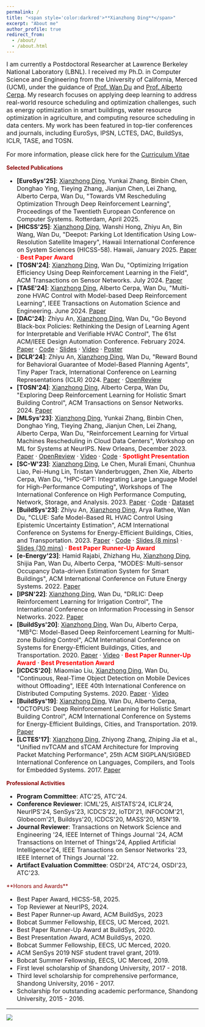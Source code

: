 ```yaml
---
permalink: /
title: "<span style='color:darkred'>**Xianzhong Ding**</span>"
excerpt: "About me"
author_profile: true
redirect_from: 
  - /about/
  - /about.html
---
```

<span style='font-size:16px;'>I am currently a Postdoctoral Researcher at Lawrence Berkeley National Laboratory (LBNL). I received my Ph.D. in Computer Science and Engineering from the University of California, Merced (UCM), under the guidance of [Prof. Wan Du](https://sites.ucmerced.edu/wdu) and [Prof. Alberto Cerpa](http://www.andes.ucmerced.edu/~acerpa/). My research focuses on applying deep learning to address real-world resource scheduling and optimization challenges, such as energy optimization in smart buildings, water resource optimization in agriculture, and computing resource scheduling in data centers. My work has been featured in top-tier conferences and journals, including EuroSys, IPSN, LCTES, DAC, BuildSys, ICLR, TASE, and TOSN.</span>

<p style='font-size:16px;'>For more information, please click here for the <a href="http://dingxianzhong.github.io/files/Resume_Xianzhong.pdf">Curriculum Vitae</a></p>

<span style='color:darkred'>**Selected Publications**</span>
<ul style="font-size:16px;">
  <li>
    <strong>[EuroSys'25]</strong>: <u>Xianzhong Ding</u>, Yunkai Zhang, Binbin Chen, Donghao Ying, Tieying Zhang, Jianjun Chen, Lei Zhang, Alberto Cerpa, Wan Du, "Towards VM Rescheduling Optimization Through Deep Reinforcement Learning", Proceedings of the Twentieth European Conference on Computer Systems. Rotterdam, April 2025.
  </li>
  <li>
    <strong>[HICSS'25]</strong>: <u>Xianzhong Ding</u>, Wanshi Hong, Zhiyu An, Bin Wang, Wan Du, "Deepot: Parking Lot Identification Using Low-Resolution Satellite Imagery", Hawaii International Conference on System Sciences (HICSS-58). Hawaii, January 2025. 
    <a href="https://scholarspace.manoa.hawaii.edu/bitstreams/cfd855e4-3496-4594-a603-04a38effba7c/download">Paper</a> · <span style="color:red;"><strong>Best Paper Award</strong></span>
  </li>
  <li>
    <strong>[TOSN'24]</strong>: <u>Xianzhong Ding</u>, Wan Du, "Optimizing Irrigation Efficiency Using Deep Reinforcement Learning in the Field", ACM Transactions on Sensor Networks. July 2024. 
    <a href="https://dl.acm.org/doi/full/10.1145/3662182">Paper</a>
  </li>
  <li>
    <strong>[TASE'24]</strong>: <u>Xianzhong Ding</u>, Alberto Cerpa, Wan Du, "Multi-zone HVAC Control with Model-based Deep Reinforcement Learning", IEEE Transactions on Automation Science and Engineering. June 2024. 
    <a href="https://ieeexplore.ieee.org/abstract/document/10557792">Paper</a>
  </li>
  <li>
    <strong>[DAC'24]</strong>: Zhiyu An, <u>Xianzhong Ding</u>, Wan Du, "Go Beyond Black-box Policies: Rethinking the Design of Learning Agent for Interpretable and Verifiable HVAC Control", The 61st ACM/IEEE Design Automation Conference. February 2024. 
    <a href="https://dl.acm.org/doi/10.1145/3649329.3656234">Paper</a> · 
    <a href="https://github.com/ryeii/Veri_HVAC">Code</a> · 
    <a href="https://ryeii.github.io/assets/DAC_2024_Zhiyu_An_Go_Beyond.pptx.pdf">Slides</a> · 
    <a href="https://www.youtube.com/watch?v=DRORyPoWe5M">Video</a> · 
    <a href="https://ryeii.github.io/assets/DAC%202024%20Go%20Beyond%20Poster.pdf">Poster</a>
  </li>
  <li>
    <strong>[ICLR'24]</strong>: Zhiyu An, <u>Xianzhong Ding</u>, Wan Du, "Reward Bound for Behavioral Guarantee of Model-Based Planning Agents", Tiny Paper Track, International Conference on Learning Representations (ICLR) 2024. 
    <a href="https://arxiv.org/abs/2402.13419">Paper</a> · <a href="https://openreview.net/forum?id=n3ip7H2ioh">OpenReview</a>
  </li>
  <li>
    <strong>[TOSN'24]</strong>: <u>Xianzhong Ding</u>, Alberto Cerpa, Wan Du, "Exploring Deep Reinforcement Learning for Holistic Smart Building Control", ACM Transactions on Sensor Networks. 2024. 
    <a href="https://dl.acm.org/doi/10.1145/3656043">Paper</a>
  </li>
  <li>
    <strong>[MLSys'23]</strong>: <u>Xianzhong Ding</u>, Yunkai Zhang, Binbin Chen, Donghao Ying, Tieying Zhang, Jianjun Chen, Lei Zhang, Alberto Cerpa, Wan Du, "Reinforcement Learning for Virtual Machines Rescheduling in Cloud Data Centers", Workshop on ML for Systems at NeurIPS. New Orleans, December 2023. 
    <a href="https://mlforsystems.org/assets/papers/neurips2023/paper37.pdf">Paper</a> · 
    <a href="https://openreview.net/forum?id=TMvtla5bOP">OpenReview</a> · 
    <a href="https://neurips.cc/virtual/2023/84261">Video</a> · 
    <a href="https://github.com/bytedance/DRL-based-VM-Rescheduling">Code</a> · <span style="color:red;"><strong>Spotlight Presentation</strong></span>
  </li>
  <li>
    <strong>[SC-W'23]</strong>: <u>Xianzhong Ding</u>, Le Chen, Murali Emani, Chunhua Liao, Pei-Hung Lin, Tristan Vanderbruggen, Zhen Xie, Alberto Cerpa, Wan Du, "HPC-GPT: Integrating Large Language Model for High-Performance Computing", Workshops of The International Conference on High Performance Computing, Network, Storage, and Analysis. 2023. 
    <a href="https://dl.acm.org/doi/abs/10.1145/3624062.3624172">Paper</a> · 
    <a href="https://github.com/dingxianzhong/HPC-GPT">Code</a> · 
    <a href="https://huggingface.co/datasets/HPC-GPT/HPC">Dataset</a>
  </li>
  <li>
    <strong>[BuildSys'23]</strong>: Zhiyu An, <u>Xianzhong Ding</u>, Arya Rathee, Wan Du, "CLUE: Safe Model-Based RL HVAC Control Using Epistemic Uncertainty Estimation", ACM International Conference on Systems for Energy-Efficient Buildings, Cities, and Transportation. 2023. 
    <a href="https://dl.acm.org/doi/10.1145/3600100.3623742">Paper</a> · 
    <a href="https://github.com/ryeii/CLUE">Code</a> · 
    <a href="https://ryeii.github.io/assets/clue_shorter_slides.pdf">Slides (8 mins)</a> · 
    <a href="https://ryeii.github.io/assets/clue_slides.pdf">Slides (30 mins)</a> · <span style="color:red;"><strong>Best Paper Runner-Up Award</strong></span>
  </li>
  <li>
    <strong>[e-Energy'23]</strong>: Hamid Rajabi, Zhizhang Hu, <u>Xianzhong Ding</u>, Shijia Pan, Wan Du, Alberto Cerpa, "MODES: Multi-sensor Occupancy Data-driven Estimation System for Smart Buildings", ACM International Conference on Future Energy Systems. 2022. 
    <a href="https://dl.acm.org/doi/abs/10.1145/3538637.3538852">Paper</a>
  </li>
  <li>
    <strong>[IPSN'22]</strong>: <u>Xianzhong Ding</u>, Wan Du, "DRLIC: Deep Reinforcement Learning for Irrigation Control", The International Conference on Information Processing in Sensor Networks. 2022. 
    <a href="https://ieeexplore.ieee.org/document/9826018">Paper</a>
  </li>
  <li>
    <strong>[BuildSys'20]</strong>: <u>Xianzhong Ding</u>, Wan Du, Alberto Cerpa, "MB²C: Model-Based Deep Reinforcement Learning for Multi-zone Building Control", ACM International Conference on Systems for Energy-Efficient Buildings, Cities, and Transportation. 2020.  
    <a href="https://dl.acm.org/doi/abs/10.1145/3408308.3427986">Paper</a> · 
    <a href="https://www.youtube.com/watch?v=86UcsgKXFek&list=PL6jLuiS6wP5Z1xNoxqL4iSPJ3BNLhyDwt&index=3">Video</a> · <span style="color:red;"><strong>Best Paper Runner-Up Award</strong></span> · <span style="color:red;"><strong>Best Presentation Award</strong></span>
  </li>
  <li>
    <strong>[ICDCS'20]</strong>: Miaomiao Liu, <u>Xianzhong Ding</u>, Wan Du, "Continuous, Real-Time Object Detection on Mobile Devices without Offloading", IEEE 40th International Conference on Distributed Computing Systems. 2020.  
    <a href="https://ieeexplore.ieee.org/document/9355581">Paper</a> · 
    <a href="https://www.youtube.com/watch?v=7_kCXFLwUg4">Video</a>
  </li>
  <li>
    <strong>[BuildSys'19]</strong>: <u>Xianzhong Ding</u>, Wan Du, Alberto Cerpa, "OCTOPUS: Deep Reinforcement Learning for Holistic Smart Building Control", ACM International Conference on Systems for Energy-Efficient Buildings, Cities, and Transportation. 2019. 
    <a href="https://dl.acm.org/doi/abs/10.1145/3360322.3360857">Paper</a>
  </li>
  <li>
    <strong>[LCTES'17]</strong>: <u>Xianzhong Ding</u>, Zhiyong Zhang, Zhiping Jia et al., "Unified nvTCAM and sTCAM Architecture for Improving Packet Matching Performance", 25th ACM SIGPLAN/SIGBED International Conference on Languages, Compilers, and Tools for Embedded Systems. 2017. 
    <a href="https://dl.acm.org/doi/10.1145/3140582.3081034">Paper</a>
  </li>
</ul>




<span style='color:darkred'>**Professional Activities**</span>
<ul style='font-size:16px;'>
  <li><strong>Program Committee</strong>: ATC'25, ATC'24.</li>
  <li><strong>Conference Reviewer</strong>: ICML'25, AISTATS'24, ICLR'24, NeurIPS'24, SenSys'23, ICDCS'22, IoTDI'21, INFOCOM'21, Globecom'21, Buildsys'20, ICDCS'20, MASS'20, MSN'19.</li>
  <li><strong>Journal Reviewer</strong>: Transactions on Network Science and Engineering '24, IEEE Internet of Things Journal '24, ACM Transactions on Internet of Things'24, Applied Artificial Intelligence'24, IEEE Transactions on Sensor Networks '23, IEEE Internet of Things Journal '22.</li>
  <li><strong>Artifact Evaluation Committee</strong>: OSDI'24, ATC'24, OSDI'23, ATC'23.</li>
</ul>
<span style='color:darkred'>**Honors and Awards**</span>
<ul style='font-size:16px;'>
  <li>Best Paper Award, HICSS-58, 2025.</li>
  <li>Top Reviewer at NeurIPS, 2024.</li>
  <li>Best Paper Runner-up Award, ACM BuildSys, 2023</li>
  <li>Bobcat Summer Fellowship, EECS, UC Merced, 2021.</li>
  <li>Best Paper Runner-Up Award at BuildSys, 2020.</li>
  <li>Best Presentation Award, ACM BuildSys, 2020.</li>
  <li>Bobcat Summer Fellowship, EECS, UC Merced, 2020.</li>
  <li>ACM SenSys 2019 NSF student travel grant, 2019.</li>
  <li>Bobcat Summer Fellowship, EECS, UC Merced, 2019.</li>
  <li>First level scholarship of Shandong University, 2017 - 2018.</li>
  <li>Third level scholarship for comprehensive performance, Shandong University, 2016 - 2017.</li>
  <li>Scholarship for outstanding academic performance, Shandong University, 2015 - 2016.</li>
</ul>



------

<a href="https://mapmyvisitors.com/web/1bx69" title="Visit tracker">
  <img src="https://mapmyvisitors.com/map.png?d=p7BLPQ4r13QloJIxyU6898bltiKBW0bvmYTrhZyZE8Q&cl=ffffff" />
</a>
